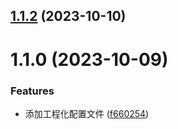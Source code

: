 ## [1.1.2](https://github.com/Devil-Training-Camp/virtual-scroll-list_ferying/compare/1.1.0...1.1.2) (2023-10-10)

# 1.1.0 (2023-10-09)

### Features

- 添加工程化配置文件 ([f660254](https://github.com/Devil-Training-Camp/virtual-scroll-list_ferying/commit/f660254e4d18d1fb793274c6258c5bd91122827f))
